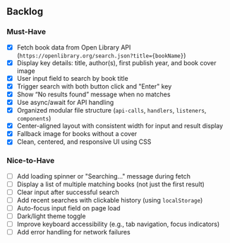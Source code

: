 ## Backlog

### Must-Have
- [x] Fetch book data from Open Library API (`https://openlibrary.org/search.json?title={bookName}`)
- [x] Display key details: title, author(s), first publish year, and book cover image
- [x] User input field to search by book title
- [x] Trigger search with both button click and "Enter" key
- [x] Show “No results found” message when no matches
- [x] Use async/await for API handling
- [x] Organized modular file structure (`api-calls`, `handlers`, `listeners`, `components`)
- [x] Center-aligned layout with consistent width for input and result display
- [x] Fallback image for books without a cover
- [x] Clean, centered, and responsive UI using CSS

### Nice-to-Have
- [ ] Add loading spinner or "Searching..." message during fetch
- [ ] Display a list of multiple matching books (not just the first result)
- [ ] Clear input after successful search
- [ ] Add recent searches with clickable history (using `localStorage`)
- [ ] Auto-focus input field on page load
- [ ] Dark/light theme toggle
- [ ] Improve keyboard accessibility (e.g., tab navigation, focus indicators)
- [ ] Add error handling for network failures